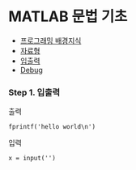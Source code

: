 # MATLAB 문법 기초
* [프로그래밍 배경지식](/MATLAB/ProgrammingBackGround.md)
* [자료형](/MATLAB/DataType.md)
* [입출력](/MATLAB/InOutput.md)
* [Debug](/MATLAB/Debug/readRlrMonthly.md)

### Step 1. 입출력

출력
```
fprintf('hello world\n')
```

입력
```
x = input('')
```
